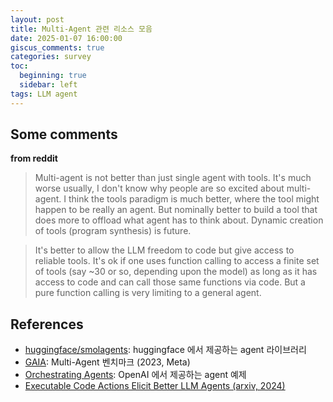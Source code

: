 ```yaml
---
layout: post
title: Multi-Agent 관련 리소스 모음
date: 2025-01-07 16:00:00
giscus_comments: true
categories: survey
toc:
  beginning: true
  sidebar: left
tags: LLM agent
---
```


## Some comments

**from reddit**

> Multi-agent is not better than just single agent with tools. It's much worse usually, I don't know why people are so excited about multi-agent. I think the tools paradigm is much better, where the tool might happen to be really an agent. But nominally better to build a tool that does more to offload what agent has to think about. Dynamic creation of tools (program synthesis) is future.

> It's better to allow the LLM freedom to code but give access to reliable tools. It's ok if one uses function calling to access a finite set of tools (say ~30 or so, depending upon the model) as long as it has access to code and can call those same functions via code. But a pure function calling is very limiting to a general agent.


## References

- [huggingface/smolagents](https://github.com/huggingface/smolagents): huggingface 에서 제공하는 agent 라이브러리
- [GAIA](https://github.com/aymeric-roucher/GAIA): Multi-Agent 벤치마크 (2023, Meta)
- [Orchestrating Agents](https://cookbook.openai.com/examples/orchestrating_agents): OpenAI 에서 제공하는 agent 예제
- [Executable Code Actions Elicit Better LLM Agents (arxiv, 2024)](https://arxiv.org/abs/2402.01030)

